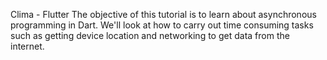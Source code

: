 Clima - Flutter
The objective of this tutorial is to learn about asynchronous programming in Dart. We'll look at how to carry out time consuming tasks such as getting device location and networking to get data from the internet.

